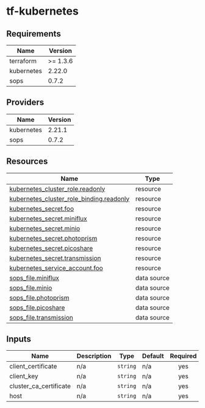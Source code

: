 # tf-kubernetes

<!-- BEGIN_TF_DOCS -->
## Requirements

| Name | Version |
|------|---------|
| terraform | >= 1.3.6 |
| kubernetes | 2.22.0 |
| sops | 0.7.2 |

## Providers

| Name | Version |
|------|---------|
| kubernetes | 2.21.1 |
| sops | 0.7.2 |

## Resources

| Name | Type |
|------|------|
| [kubernetes_cluster_role.readonly](https://registry.terraform.io/providers/hashicorp/kubernetes/2.22.0/docs/resources/cluster_role) | resource |
| [kubernetes_cluster_role_binding.readonly](https://registry.terraform.io/providers/hashicorp/kubernetes/2.22.0/docs/resources/cluster_role_binding) | resource |
| [kubernetes_secret.foo](https://registry.terraform.io/providers/hashicorp/kubernetes/2.22.0/docs/resources/secret) | resource |
| [kubernetes_secret.miniflux](https://registry.terraform.io/providers/hashicorp/kubernetes/2.22.0/docs/resources/secret) | resource |
| [kubernetes_secret.minio](https://registry.terraform.io/providers/hashicorp/kubernetes/2.22.0/docs/resources/secret) | resource |
| [kubernetes_secret.photoprism](https://registry.terraform.io/providers/hashicorp/kubernetes/2.22.0/docs/resources/secret) | resource |
| [kubernetes_secret.picoshare](https://registry.terraform.io/providers/hashicorp/kubernetes/2.22.0/docs/resources/secret) | resource |
| [kubernetes_secret.transmission](https://registry.terraform.io/providers/hashicorp/kubernetes/2.22.0/docs/resources/secret) | resource |
| [kubernetes_service_account.foo](https://registry.terraform.io/providers/hashicorp/kubernetes/2.22.0/docs/resources/service_account) | resource |
| [sops_file.miniflux](https://registry.terraform.io/providers/carlpett/sops/0.7.2/docs/data-sources/file) | data source |
| [sops_file.minio](https://registry.terraform.io/providers/carlpett/sops/0.7.2/docs/data-sources/file) | data source |
| [sops_file.photoprism](https://registry.terraform.io/providers/carlpett/sops/0.7.2/docs/data-sources/file) | data source |
| [sops_file.picoshare](https://registry.terraform.io/providers/carlpett/sops/0.7.2/docs/data-sources/file) | data source |
| [sops_file.transmission](https://registry.terraform.io/providers/carlpett/sops/0.7.2/docs/data-sources/file) | data source |

## Inputs

| Name | Description | Type | Default | Required |
|------|-------------|------|---------|:--------:|
| client\_certificate | n/a | `string` | n/a | yes |
| client\_key | n/a | `string` | n/a | yes |
| cluster\_ca\_certificate | n/a | `string` | n/a | yes |
| host | n/a | `string` | n/a | yes |
<!-- END_TF_DOCS -->
